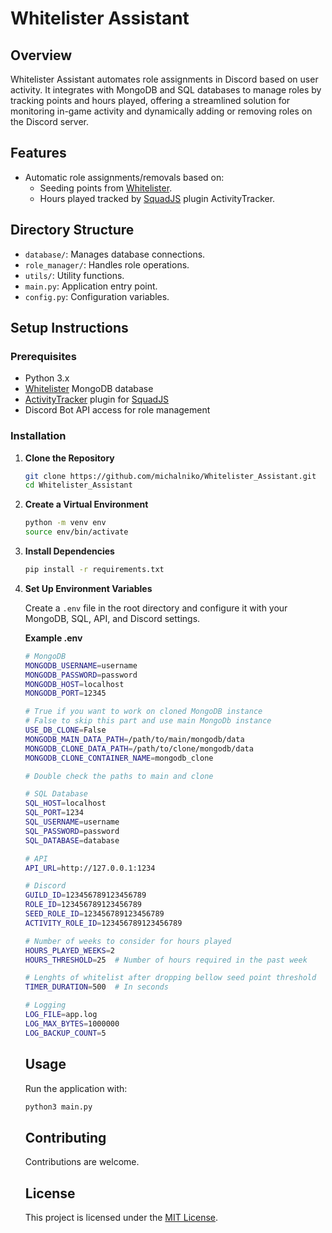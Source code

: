 # Whitelister Assistant

## Overview

Whitelister Assistant automates role assignments in Discord based on user activity. It integrates with MongoDB and SQL databases to manage roles by tracking points and hours played, offering a streamlined solution for monitoring in-game activity and dynamically adding or removing roles on the Discord server. 

## Features
- Automatic role assignments/removals based on:
  - Seeding points from [Whitelister](https://github.com/fantinodavide/Squad_Whitelister).
  - Hours played tracked by [SquadJS](https://github.com/Team-Silver-Sphere/SquadJS) plugin ActivityTracker.

## Directory Structure

- `database/`: Manages database connections.
- `role_manager/`: Handles role operations.
- `utils/`: Utility functions.
- `main.py`: Application entry point.
- `config.py`: Configuration variables.

## Setup Instructions

### Prerequisites

- Python 3.x
- [Whitelister](https://github.com/fantinodavide/Squad_Whitelister) MongoDB database
- [ActivityTracker](https://github.com/anikow/squadjs-activity-tracker) plugin for [SquadJS](https://github.com/Team-Silver-Sphere/SquadJS)
- Discord Bot API access for role management

### Installation

1. **Clone the Repository**

   ```bash
   git clone https://github.com/michalniko/Whitelister_Assistant.git
   cd Whitelister_Assistant
   ```

2. **Create a Virtual Environment**
   
   ```bash
   python -m venv env
   source env/bin/activate
   ```

3. **Install Dependencies**

   ```bash
   pip install -r requirements.txt
   ```

4. **Set Up Environment Variables**

    Create a `.env` file in the root directory and configure it with your MongoDB, SQL, API, and Discord settings.

    **Example .env**
   ```bash
   # MongoDB
   MONGODB_USERNAME=username
   MONGODB_PASSWORD=password
   MONGODB_HOST=localhost
   MONGODB_PORT=12345

   # True if you want to work on cloned MongoDB instance
   # False to skip this part and use main MongoDb instance
   USE_DB_CLONE=False
   MONGODB_MAIN_DATA_PATH=/path/to/main/mongodb/data
   MONGODB_CLONE_DATA_PATH=/path/to/clone/mongodb/data
   MONGODB_CLONE_CONTAINER_NAME=mongodb_clone

   # Double check the paths to main and clone

   # SQL Database 
   SQL_HOST=localhost
   SQL_PORT=1234
   SQL_USERNAME=username
   SQL_PASSWORD=password
   SQL_DATABASE=database

   # API 
   API_URL=http://127.0.0.1:1234

   # Discord 
   GUILD_ID=123456789123456789
   ROLE_ID=123456789123456789
   SEED_ROLE_ID=123456789123456789
   ACTIVITY_ROLE_ID=123456789123456789

   # Number of weeks to consider for hours played
   HOURS_PLAYED_WEEKS=2
   HOURS_THRESHOLD=25  # Number of hours required in the past week

   # Lenghts of whitelist after dropping bellow seed point threshold
   TIMER_DURATION=500  # In seconds

   # Logging 
   LOG_FILE=app.log
   LOG_MAX_BYTES=1000000
   LOG_BACKUP_COUNT=5
    ```

   ## Usage

   Run the application with:
   ```bash
   python3 main.py
   ```
   
   ## Contributing

   Contributions are welcome.

   ## License
   
   This project is licensed under the [MIT License](LICENSE).

